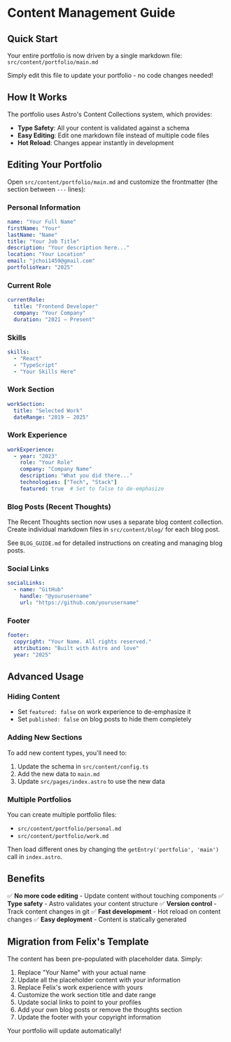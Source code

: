 # Content Management Guide

## Quick Start

Your entire portfolio is now driven by a single markdown file: `src/content/portfolio/main.md`

Simply edit this file to update your portfolio - no code changes needed!

## How It Works

The portfolio uses Astro's Content Collections system, which provides:

- **Type Safety**: All your content is validated against a schema
- **Easy Editing**: Edit one markdown file instead of multiple code files
- **Hot Reload**: Changes appear instantly in development

## Editing Your Portfolio

Open `src/content/portfolio/main.md` and customize the frontmatter (the section between `---` lines):

### Personal Information
```yaml
name: "Your Full Name"
firstName: "Your"
lastName: "Name"
title: "Your Job Title"
description: "Your description here..."
location: "Your Location"
email: "jchoi1459@gmail.com"
portfolioYear: "2025"
```

### Current Role
```yaml
currentRole:
  title: "Frontend Developer"
  company: "Your Company"
  duration: "2021 — Present"
```

### Skills
```yaml
skills:
  - "React"
  - "TypeScript"
  - "Your Skills Here"
```

### Work Section
```yaml
workSection:
  title: "Selected Work"
  dateRange: "2019 — 2025"
```

### Work Experience
```yaml
workExperience:
  - year: "2023"
    role: "Your Role"
    company: "Company Name"
    description: "What you did there..."
    technologies: ["Tech", "Stack"]
    featured: true  # Set to false to de-emphasize
```

### Blog Posts (Recent Thoughts)
The Recent Thoughts section now uses a separate blog content collection. Create individual markdown files in `src/content/blog/` for each blog post.

See `BLOG_GUIDE.md` for detailed instructions on creating and managing blog posts.

### Social Links
```yaml
socialLinks:
  - name: "GitHub"
    handle: "@yourusername"
    url: "https://github.com/yourusername"
```

### Footer
```yaml
footer:
  copyright: "Your Name. All rights reserved."
  attribution: "Built with Astro and love"
  year: "2025"
```

## Advanced Usage

### Hiding Content
- Set `featured: false` on work experience to de-emphasize it
- Set `published: false` on blog posts to hide them completely

### Adding New Sections
To add new content types, you'll need to:
1. Update the schema in `src/content/config.ts`
2. Add the new data to `main.md`
3. Update `src/pages/index.astro` to use the new data

### Multiple Portfolios
You can create multiple portfolio files:
- `src/content/portfolio/personal.md`
- `src/content/portfolio/work.md`

Then load different ones by changing the `getEntry('portfolio', 'main')` call in `index.astro`.

## Benefits

✅ **No more code editing** - Update content without touching components
✅ **Type safety** - Astro validates your content structure
✅ **Version control** - Track content changes in git
✅ **Fast development** - Hot reload on content changes
✅ **Easy deployment** - Content is statically generated

## Migration from Felix's Template

The content has been pre-populated with placeholder data. Simply:

1. Replace "Your Name" with your actual name
2. Update all the placeholder content with your information
3. Replace Felix's work experience with yours
4. Customize the work section title and date range
5. Update social links to point to your profiles
6. Add your own blog posts or remove the thoughts section
7. Update the footer with your copyright information

Your portfolio will update automatically!